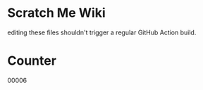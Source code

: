 # Scratch Me Wiki
editing these files shouldn't trigger a regular GitHub Action build.

# Counter
00006
